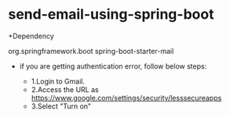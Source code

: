 # send-email-using-spring-boot
+Dependency

<dependency>
	<groupId>org.springframework.boot</groupId>
	<artifactId>spring-boot-starter-mail</artifactId>
</dependency>

+ if you are getting authentication error, follow below steps:

  + 1.Login to Gmail. 
  + 2.Access the URL as https://www.google.com/settings/security/lesssecureapps 
  + 3.Select "Turn on"
